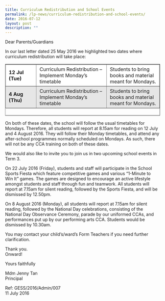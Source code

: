 ```yaml
---
title: Curriculum Redistribution and School Events
permalink: /lp-news/curriculum-redistribution-and-school-events/
date: 2016-07-12
layout: post
description: ""
---
```


Dear Parents/Guardians

In our last letter dated 25 May 2016 we highlighted two dates where curriculum redistribution will take place:

<table border="1" width="482" style="box-sizing: inherit; border-collapse: collapse; border-spacing: 0px; max-width: 100%; height: 166px;"><tbody style="box-sizing: inherit;"><tr style="box-sizing: inherit; background: rgb(255, 255, 255);"><td width="130" style="box-sizing: inherit; padding: 5px 10px;"><strong style="box-sizing: inherit; font-weight: bold;">12 Jul (Tue)</strong></td><td width="354" style="box-sizing: inherit; padding: 5px 10px;">Curriculum Redistribution – Implement Monday’s timetable</td><td width="260" style="box-sizing: inherit; padding: 5px 10px;">Students to bring books and material meant for Mondays.</td></tr><tr style="box-sizing: inherit; background: rgb(230, 230, 230);"><td width="130" style="box-sizing: inherit; padding: 5px 10px;"><strong style="box-sizing: inherit; font-weight: bold;">4 Aug (Thu)</strong></td><td width="354" style="box-sizing: inherit; padding: 5px 10px;">Curriculum Redistribution – Implement Monday’s timetable</td><td width="260" style="box-sizing: inherit; padding: 5px 10px;">Students to bring books and material meant for Mondays.</td></tr></tbody></table>

On both of these dates, the school will follow the usual timetables for Mondays. Therefore, all students will report at 8.15am for reading on 12 July and 4 August 2016. They will follow their Monday timetables, and attend any after-school programmes normally scheduled on Mondays. As such, there will not be any CCA training on both of these dates.

We would also like to invite you to join us in two upcoming school events in Term 3.

On 22 July 2016 (Friday), students and staff will participate in the School Sports Fiesta which feature competitive games and various “1-Minute to Win It” games. The games are designed to encourage an active lifestyle amongst students and staff through fun and teamwork. All students will report at 7.15am for silent reading, followed by the Sports Fiesta, and will be dismissed by 12.50pm.

On 8 August 2016 (Monday), all students will report at 7.15am for silent reading, followed by the National Day celebrations, consisting of the National Day Observance Ceremony, parade by our uniformed CCAs, and performances put up by our performing arts CCA. Students would be dismissed by 10.30am.

You may contact your child’s/ward’s Form Teachers if you need further clarification.

Thank you.  
Onward!

Yours faithfully

Mdm Jenny Tan  
Principal

Ref: GESS/2016/Admin/007  
11 July 2016